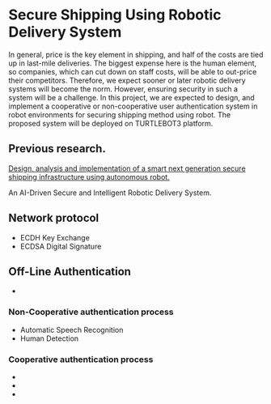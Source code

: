 # Secure Shipping Using Robotic Delivery System

In general, price is the key element in shipping, and half of the costs are tied up in last-mile deliveries. The biggest expense here is the human element, so companies, which can cut down on staff costs, will be able to out-price their competitors. Therefore, we expect sooner or later robotic delivery systems will become the norm. However, ensuring security in such a system will be a challenge. In this project, we are expected to design, and implement a cooperative or non-cooperative user authentication system in robot environments for securing shipping method using robot. The proposed system will be deployed on TURTLEBOT3 platform.

## Previous research.

[Design, analysis and implementation of a smart next generation secure shipping infrastructure using autonomous robot.](https://www.sciencedirect.com/science/article/pii/S1389128620313554)

An AI-Driven Secure and Intelligent Robotic Delivery System.

## Network protocol
- ECDH Key Exchange
- ECDSA Digital Signature


## Off-Line Authentication 
-

### Non-Cooperative authentication process
- Automatic Speech Recognition
- Human Detection

### Cooperative authentication process
-
-
-





















